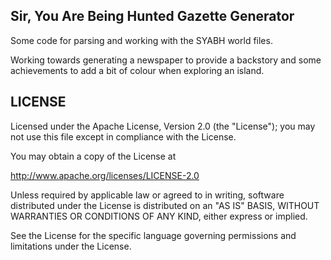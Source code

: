 Sir, You Are Being Hunted Gazette Generator
-------------------------------------------

Some code for parsing and working with the SYABH world files.

Working towards generating a newspaper to provide a backstory and some achievements to add a bit of colour when exploring an island.

LICENSE
--------

Licensed under the Apache License, Version 2.0 (the "License"); 
you may not use this file except in compliance with the License. 
  
You may obtain a copy of the License at 
  
http://www.apache.org/licenses/LICENSE-2.0 
  
Unless required by applicable law or agreed to in writing, 
software distributed under the License is distributed on an "AS IS" BASIS, 
WITHOUT WARRANTIES OR CONDITIONS OF ANY KIND, either express or implied. 
  
See the License for the specific language governing permissions and limitations 
under the License.     
